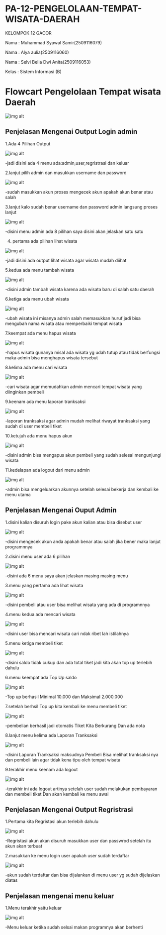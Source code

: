 # PA-12-PENGELOLAAN-TEMPAT-WISATA-DAERAH
 KELOMPOK 12 GACOR
 
 Nama  : Muhammad Syawal Samir(2509116079) 
 
 Nama  : Alya aulia(2509116060)
 
 Nama  : Selvi Bella Dwi Anita(2509116053)
 
 Kelas : Sistem Informasi (B)

 # Flowcart Pengelolaan Tempat wisata Daerah

 ![img alt](https://github.com/syawal619/PA-12-PENGELOLAAN-TEMPAT-WISATA-DAERAH/blob/d953b9fab1b1e16b9929db9246f4460ee3792ee6/Flowcart%20PA.png)

 ## Penjelasan Mengenai Output Login admin

1.Ada 4 Pilihan Output 

![img alt](https://github.com/syawal619/PA-12-PENGELOLAAN-TEMPAT-WISATA-DAERAH/blob/2b582bf113f51b8d505a5249c99c7cba839913a9/Output%20Pilihan.png)

-jadi disini ada 4 menu ada:admin,user,regristrasi dan keluar

2.lanjut pilih admin dan masukkan username dan password

![img alt](https://github.com/syawal619/PA-12-PENGELOLAAN-TEMPAT-WISATA-DAERAH/blob/3549ff6bdb2a1c318d3ee5cff6e7728e57a5bd12/login%20admin.png)

-sudah masukkan akun proses mengecek akun apakah akun benar atau salah

3.lanjut kalo sudah benar username dan password admin langsung proses lanjut

![img alt](https://github.com/syawal619/PA-12-PENGELOLAAN-TEMPAT-WISATA-DAERAH/blob/3549ff6bdb2a1c318d3ee5cff6e7728e57a5bd12/menu%20admin.png)

-disini menu admin ada 8 pilihan saya disini akan jelaskan satu satu

4. pertama ada pilihan lihat wisata

![img alt](https://github.com/syawal619/PA-12-PENGELOLAAN-TEMPAT-WISATA-DAERAH/blob/3549ff6bdb2a1c318d3ee5cff6e7728e57a5bd12/lihat%20wisata.png)

-jadi disini ada output lihat wisata agar wisata mudah diihat

5.kedua ada menu tambah wisata 

![img alt](https://github.com/syawal619/PA-12-PENGELOLAAN-TEMPAT-WISATA-DAERAH/blob/f8c695c3b7fad5aeeba579d2b2e62690c93477d8/tambah%20wisata.png)

-disini admin tambah wisata karena ada wisata baru di salah satu daerah

6.ketiga ada menu  ubah wisata

![img alt](https://github.com/syawal619/PA-12-PENGELOLAAN-TEMPAT-WISATA-DAERAH/blob/f8c695c3b7fad5aeeba579d2b2e62690c93477d8/ubah%20%20wisata.png)

-ubah wisata ini misanya admin salah memasukkan huruf jadi bisa mengubah nama wisata atau memperbaiki tempat wisata

7.keempat ada menu hapus wisata

![img alt](https://github.com/syawal619/PA-12-PENGELOLAAN-TEMPAT-WISATA-DAERAH/blob/f8c695c3b7fad5aeeba579d2b2e62690c93477d8/hapus%20gunung'.png)

-hapus wisata gunanya misal ada wisata yg udah tutup atau tidak berfungsi maka admin bisa menghapus wisata tersebut

8.kelima ada menu cari wisata

![img alt](https://github.com/syawal619/PA-12-PENGELOLAAN-TEMPAT-WISATA-DAERAH/blob/f8c695c3b7fad5aeeba579d2b2e62690c93477d8/cari%20wisata.png)

-cari wisata agar memudahkan admin mencari tempat wisata yang diinginkan pembeli

9.keenam ada menu laporan tranksaksi

![img alt](https://github.com/syawal619/PA-12-PENGELOLAAN-TEMPAT-WISATA-DAERAH/blob/f8c695c3b7fad5aeeba579d2b2e62690c93477d8/laporan%20tranksaksi.png)

-laporan tranksaksi agar admin mudah melihat riwayat tranksaksi yang sudah di user membeli tiket

10.ketujuh ada menu hapus akun

![img alt](https://github.com/syawal619/PA-12-PENGELOLAAN-TEMPAT-WISATA-DAERAH/blob/f8c695c3b7fad5aeeba579d2b2e62690c93477d8/hapus%20akun.png)

-disini admin bisa mengapus akun pembeli yang  sudah selesai mengunjungi wisata

11.kedelapan ada logout dari menu admin

![img alt](https://github.com/syawal619/PA-12-PENGELOLAAN-TEMPAT-WISATA-DAERAH/blob/f8c695c3b7fad5aeeba579d2b2e62690c93477d8/logout.png)

-admin bisa mengeluarkan akunnya setelah selesai bekerja dan kembali ke menu utama


## Penjelasan Mengenai Ouput Admin

1.disini kalian disuruh login pake akun kalian atau bisa disebut user

![img alt](https://github.com/syawal619/PA-12-PENGELOLAAN-TEMPAT-WISATA-DAERAH/blob/16e454caf4a61e6dec3988f4cf788561271fc613/login%20user.png)

-disini mengecek akun anda apakah benar atau salah jika bener maka lanjut programnnya

2.disini menu user ada 6 pilihan

![img alt](https://github.com/syawal619/PA-12-PENGELOLAAN-TEMPAT-WISATA-DAERAH/blob/9db7ccbfbb9dc88a8ea8098093f187ca2435731d/menu%20user.png)

-disini ada 6 menu saya akan jelaskan masing masing menu

3.menu yang pertama ada lihat wisata

![img alt](https://github.com/syawal619/PA-12-PENGELOLAAN-TEMPAT-WISATA-DAERAH/blob/7ed6cf080bc58e75dcf4a4b945a313cb8e8e029c/lihat%20wisata.png)

-disini pembeli atau user bisa melihat wisata yang ada di programnnya

4.menu kedua ada mencari wisata

![img alt](https://github.com/syawal619/PA-12-PENGELOLAAN-TEMPAT-WISATA-DAERAH/blob/72ad7ce76e34fe15677c3237fd9ec42fc6ccbd4f/cari%20wisata.png)

-disini user bisa mencari wisata cari ndak ribet lah istilahnya

5.menu ketiga membeli tiket

![img alt](https://github.com/syawal619/PA-12-PENGELOLAAN-TEMPAT-WISATA-DAERAH/blob/63c5a6fa0a41eaff67d8a16a5bc151a77e762c35/saldo%20tidak%20cukup.png)

-disini saldo tidak cukup dan ada total tiket jadi kita akan top up terlebih dahulu

6.menu keempat ada Top Up saldo

![img alt](https://github.com/syawal619/PA-12-PENGELOLAAN-TEMPAT-WISATA-DAERAH/blob/67173015107ac8a41944e845a8e55e052b90ffdc/minimal10.000%20max%202.000.000.png)

-Top up berhasil Minimal 10.000 dan Maksimal 2.000.000

7.setelah berhsil Top up kita kembali ke menu membeli tiket

![img alt](https://github.com/syawal619/PA-12-PENGELOLAAN-TEMPAT-WISATA-DAERAH/blob/e3622afc8149b95d4249b6bcf8f482d791577631/beli%20tiket.png)

-pembelian berhasil jadi otomatis Tiket Kita Berkurang Dan ada nota

8.lanjut menu kelima ada Laporan Tranksaksi

![img alt](https://github.com/syawal619/PA-12-PENGELOLAAN-TEMPAT-WISATA-DAERAH/blob/f7241ad2456a81f77ecf4d2ff32c0f3f2b302164/riwayat%20tranksaksi.png)

-disini Laporan Tranksaksi maksudnya Pembeli Bisa melihat tranksaksi nya dan pembeli lain agar tidak kena tipu oleh tempat wisata

9.terakhir menu keenam ada logout

![img alt](https://github.com/syawal619/PA-12-PENGELOLAAN-TEMPAT-WISATA-DAERAH/blob/f5a724949bdc80b75a9bec7757a6d23e3fbeadeb/logout.png)

-terakhir ini ada logout artinya setelah user sudah melakukan pembayaran dan membeli tiket Dan akan kembali ke menu awal

## Penjelasan Mengenai Output Regristrasi

1.Pertama kita Regristasi akun terlebih dahulu

![img alt](https://github.com/syawal619/PA-12-PENGELOLAAN-TEMPAT-WISATA-DAERAH/blob/361fcac6dbb9f059573962815f910b11649606ad/regristasi%20akun.png)

-Regristasi akun akan disuruh masukkan user dan passwrod setelah itu akun akan terbuat

2.masukkan ke menu login user apakah user sudah terdaftar

![img alt](https://github.com/syawal619/PA-12-PENGELOLAAN-TEMPAT-WISATA-DAERAH/blob/509bc085a198138553176118eeb70874e18e4958/akun%20sultan.png)

-akun sudah terdaftar dan bisa dijalankan di menu user yg sudah dijelaskan diatas

## Penjelasan mengenai menu keluar

1.Menu terakhir yaitu keluar

![img alt](https://github.com/syawal619/PA-12-PENGELOLAAN-TEMPAT-WISATA-DAERAH/blob/a9863b5842e089b08888248f796f96a48fef4184/menu%20keluar.png)

-Menu keluar ketika sudah selsai makan programnya akan berhenti 

















 


